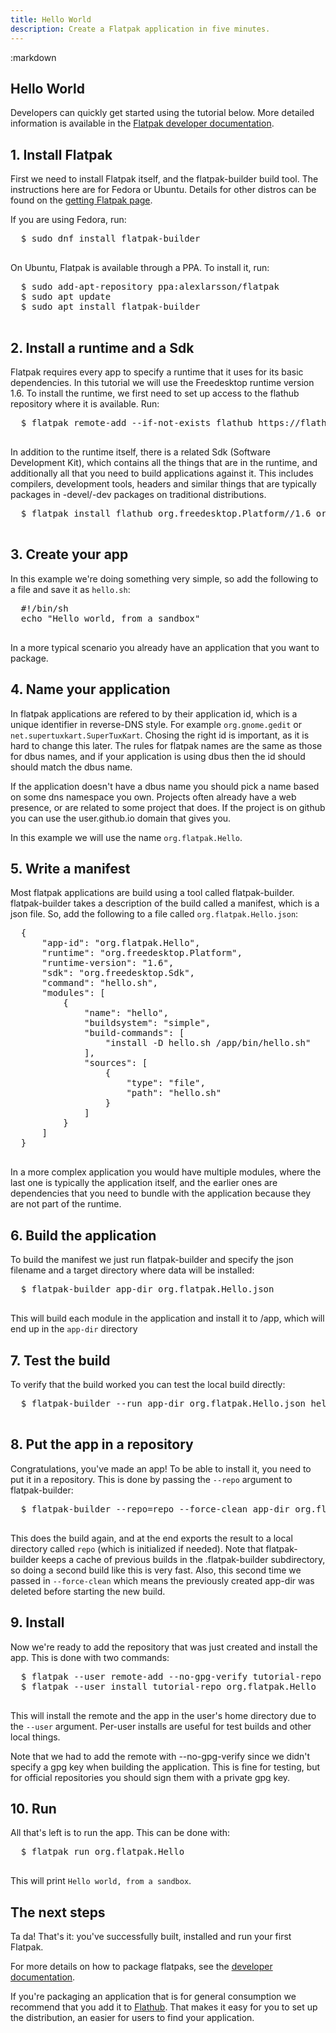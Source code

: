 ```yaml
---
title: Hello World
description: Create a Flatpak application in five minutes.
---
```

<section class=""><div class="container"><div class="row"><div class="col-lg-10 col-lg-offset-1">
:markdown

  # Hello World

  Developers can quickly get started using the tutorial below. More detailed information is available in the [Flatpak developer documentation](http://docs.flatpak.org/).

  ## 1. Install Flatpak

  First we need to install Flatpak itself, and the flatpak-builder build tool. The instructions here are for Fedora or Ubuntu. Details for other distros can be found on the [getting Flatpak page](getting.html).

  If you are using Fedora, run:

  <pre>
  <span class="unselectable">$ </span>sudo dnf install flatpak-builder
  </pre>

  On Ubuntu, Flatpak is available through a PPA. To install it, run:

  <pre>
  <span class="unselectable">$ </span>sudo add-apt-repository ppa:alexlarsson/flatpak
  <span class="unselectable">$ </span>sudo apt update
  <span class="unselectable">$ </span>sudo apt install flatpak-builder
  </pre>

  ## 2. Install a runtime and a Sdk

  Flatpak requires every app to specify a runtime that it uses for its basic dependencies.
  In this tutorial we will use the Freedesktop runtime version 1.6.
  To install the runtime, we first need to set up access to the flathub repository where it is available. Run:

  <pre>
  <span class="unselectable">$ </span>flatpak remote-add --if-not-exists flathub https://flathub.org/repo/flathub.flatpakrepo
  </pre>

  In addition to the runtime itself, there is a related Sdk (Software Development Kit), which contains all the things that
  are in the runtime, and additionally all that you need to build applications against it. This includes compilers, development
  tools, headers and similar things that are typically packages in -devel/-dev packages on traditional distributions.

  <pre>
  <span class="unselectable">$ </span>flatpak install flathub org.freedesktop.Platform//1.6 org.freedesktop.Sdk//1.6
  </pre>

  ## 3. Create your app

  In this example we're doing something very simple, so add the following to a file and save it as `hello.sh`:

  <pre>
  #!/bin/sh
  echo "Hello world, from a sandbox"
  </pre>

  In a more typical scenario you already have an application that you want to package.

  ## 4. Name your application

  In flatpak applications are refered to by their application id, which is a unique identifier in reverse-DNS style.
  For example `org.gnome.gedit` or `net.supertuxkart.SuperTuxKart`. Chosing the right id is important, as it is hard to
  change this later. The rules for flatpak names are the same as those for dbus names, and if your application is using
  dbus then the id should should match the dbus name.

  If the application doesn't have a dbus name you should pick a name based on some dns namespace you own. Projects often already
  have a web presence, or are related to some project that does. If the project is on github you can use the user.github.io
  domain that gives you.

  In this example we will use the name `org.flatpak.Hello`.

  ## 5. Write a manifest

  Most flatpak applications are build using a tool called flatpak-builder. flatpak-builder takes a description of the build
  called a manifest, which is a json file. So, add the following to a file called `org.flatpak.Hello.json`:

  <pre>
  {
      "app-id": "org.flatpak.Hello",
      "runtime": "org.freedesktop.Platform",
      "runtime-version": "1.6",
      "sdk": "org.freedesktop.Sdk",
      "command": "hello.sh",
      "modules": [
          {
              "name": "hello",
              "buildsystem": "simple",
              "build-commands": [
                  "install -D hello.sh /app/bin/hello.sh"
              ],
              "sources": [
                  {
                      "type": "file",
                      "path": "hello.sh"
                  }
              ]
          }
      ]
  }
  </pre>

  In a more complex application you would have multiple modules, where the last one is typically
  the application itself, and the earlier ones are dependencies that you need to bundle with the
  application because they are not part of the runtime.

  ## 6. Build the application

  To build the manifest we just run flatpak-builder and specify the json filename and a target directory where
  data will be installed:

  <pre>
  <span class="unselectable">$ </span>flatpak-builder app-dir org.flatpak.Hello.json
  </pre>

  This will build each module in the application and install it to /app, which will end up in the `app-dir` directory

  ## 7. Test the build

  To verify that the build worked you can test the local build directly:

  <pre>
  <span class="unselectable">$ </span>flatpak-builder --run app-dir org.flatpak.Hello.json hello.sh
  </pre>

  ## 8. Put the app in a repository

  Congratulations, you've made an app! To be able to install it, you need to put it in a repository.
  This is done by passing the `--repo` argument to flatpak-builder:

  <pre>
  <span class="unselectable">$ </span>flatpak-builder --repo=repo --force-clean app-dir org.flatpak.Hello.json
  </pre>

  This does the build again, and at the end exports the result to a local directory called `repo` (which is
  initialized if needed). Note that flatpak-builder keeps a cache of previous builds in the .flatpak-builder
  subdirectory, so doing a second build like this is very fast. Also, this second time we passed in
  `--force-clean` which means the previously created app-dir was deleted before starting the new build.

  ## 9. Install

  Now we're ready to add the repository that was just created and install the app. This is done with two commands:

  <pre>
  <span class="unselectable">$ </span>flatpak --user remote-add --no-gpg-verify tutorial-repo repo
  <span class="unselectable">$ </span>flatpak --user install tutorial-repo org.flatpak.Hello
  </pre>

  This will install the remote and the app in the user's home directory due to the `--user` argument.
  Per-user installs are useful for test builds and other local things.

  Note that we had to add the remote with --no-gpg-verify since we didn't specify a gpg key when building the application.
  This is fine for testing, but for official repositories you should sign them with a private gpg key.

  ## 10. Run

  All that's left is to run the app. This can be done with:

  <pre>
  <span class="unselectable">$ </span>flatpak run org.flatpak.Hello
  </pre>

  This will print `Hello world, from a sandbox`.

  # The next steps

  Ta da! That's it: you've successfully built, installed and run your first Flatpak.

  For more details on how to package flatpaks, see the [developer documentation](http://docs.flatpak.org/).

  If you're packaging an application that is for general consumption we recommend that you add it
  to [Flathub](https://flathub.org/). That makes it easy for you to set up the distribution, an easier for
  users to find your application.

</div></div></div></section>
